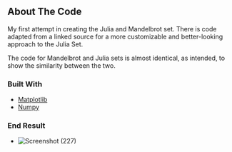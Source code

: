 <!-- ABOUT THE PROJECT -->
## About The Code

My first attempt in creating the Julia and Mandelbrot set. There is code adapted from a linked source for a more customizable and better-looking approach to the Julia Set. 

The code for Mandelbrot and Julia sets is almost identical, as intended, to show the similarity between the two.

### Built With

* [Matplotlib](https://matplotlib.org/)
* [Numpy](https://numpy.org/)

### End Result

* ![Screenshot (227)](https://user-images.githubusercontent.com/56905673/113817845-688ba880-9790-11eb-8413-4ac42e5e80b5.png)

